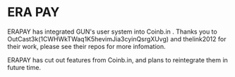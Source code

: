 ERA PAY
=======

ERAPAY has integrated GUN's user system into Coinb.in . Thanks you to OutCast3k(1CWHWkTWaq1K5hevimJia3cyinQsrgXUvg) and thelink2012 for their work, please see their repos for more infomation.

ERAPAY has cut out features from Coinb.in, and plans to reintegrate them in future time.

